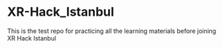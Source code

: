 # XR-Hack_Istanbul
This is the test repo for practicing all the learning materials before joining XR Hack Istanbul
